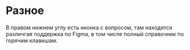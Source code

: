 # Разное
В правом нижнем углу есть иконка с вопросом, там находятся различгая поддержка по Figma, в том числе полный справочник по горячим клавишам.